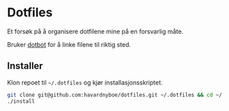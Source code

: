 # Dotfiles

Et forsøk på å organisere dotfilene mine på en forsvarlig måte.

Bruker [dotbot](https://github.com/anishathalye/dotbot) for å linke filene til riktig sted.

## Installer

Klon repoet til `~/.dotfiles` og kjør installasjonsskriptet.

```zsh
git clone git@github.com:havardnyboe/dotfiles.git ~/.dotfiles && cd ~/.dotfiles
./install
```
